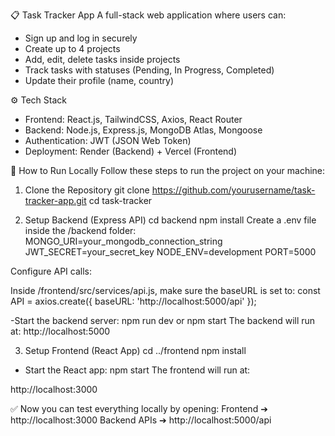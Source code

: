 📋 Task Tracker App
A full-stack web application where users can:
- Sign up and log in securely
- Create up to 4 projects
- Add, edit, delete tasks inside projects
- Track tasks with statuses (Pending, In Progress, Completed)
- Update their profile (name, country)

⚙️ Tech Stack
- Frontend: React.js, TailwindCSS, Axios, React Router
- Backend: Node.js, Express.js, MongoDB Atlas, Mongoose
- Authentication: JWT (JSON Web Token)
- Deployment: Render (Backend) + Vercel (Frontend)

🚀 How to Run Locally
Follow these steps to run the project on your machine:

1. Clone the Repository
git clone https://github.com/yourusername/task-tracker-app.git
cd task-tracker

2. Setup Backend (Express API)
cd backend
npm install
Create a .env file inside the /backend folder:
MONGO_URI=your_mongodb_connection_string
JWT_SECRET=your_secret_key
NODE_ENV=development
PORT=5000

Configure API calls:

Inside /frontend/src/services/api.js, make sure the baseURL is set to:
const API = axios.create({ baseURL: 'http://localhost:5000/api' });

-Start the backend server:
npm run dev
or
npm start
The backend will run at:
http://localhost:5000

3. Setup Frontend (React App)
cd ../frontend
npm install
- Start the React app:
npm start
The frontend will run at:

http://localhost:3000

✅ Now you can test everything locally by opening:
Frontend ➔ http://localhost:3000
Backend APIs ➔ http://localhost:5000/api

